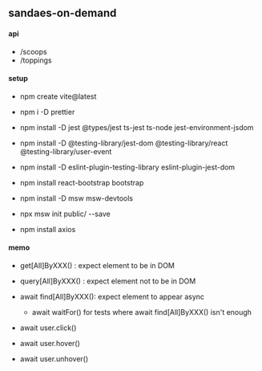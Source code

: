## sandaes-on-demand

#### api

- /scoops
- /toppings

#### setup

- npm create vite@latest
- npm i -D prettier
- npm install -D jest @types/jest ts-jest ts-node jest-environment-jsdom
- npm install -D @testing-library/jest-dom @testing-library/react @testing-library/user-event
- npm install -D eslint-plugin-testing-library eslint-plugin-jest-dom

- npm install react-bootstrap bootstrap

- npm install -D msw msw-devtools
- npx msw init public/ --save
- npm install axios

#### memo

- get[All]ByXXX() : expect element to be in DOM
- query[All]ByXXX() : expect element not to be in DOM
- await find[All]ByXXX(): expect element to appear async

  - await waitFor() for tests where await find[All]ByXXX() isn't enough

- await user.click()
- await user.hover()
- await user.unhover()
